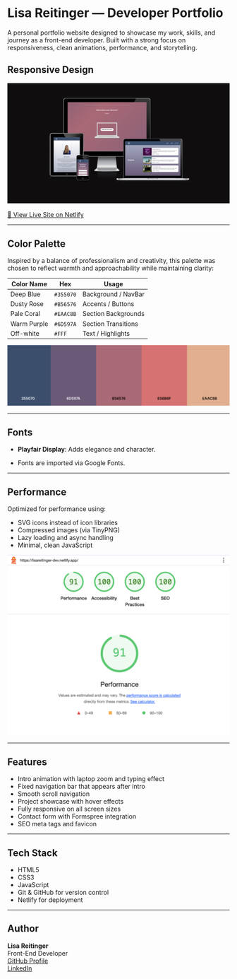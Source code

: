 # Lisa Reitinger — Developer Portfolio

A personal portfolio website designed to showcase my work, skills, and journey as a front-end developer. Built with a strong focus on responsiveness, clean animations, performance, and storytelling.

## Responsive Design

![Am I Responsive Screenshot](images/readme/am-i-responsive.png)

[🔗 View Live Site on Netlify](https://lisareitinger-dev.netlify.app/)

---

## Color Palette

Inspired by a balance of professionalism and creativity, this palette was chosen to reflect warmth and approachability while maintaining clarity:

| Color Name  | Hex       | Usage               |
| ----------- | --------- | ------------------- |
| Deep Blue   | `#355070` | Background / NavBar |
| Dusty Rose  | `#B56576` | Accents / Buttons   |
| Pale Coral  | `#EAAC8B` | Section Backgrounds |
| Warm Purple | `#6D597A` | Section Transitions |
| Off-white   | `#FFF`    | Text / Highlights   |

![Color Palette](images/readme/color-palette.png)

---

## Fonts

- **Playfair Display**: Adds elegance and character.

- Fonts are imported via Google Fonts.

---

## Performance

Optimized for performance using:

- SVG icons instead of icon libraries
- Compressed images (via TinyPNG)
- Lazy loading and async handling
- Minimal, clean JavaScript

![Lighthouse](images/readme/lighthouse.png)

---

## Features

- Intro animation with laptop zoom and typing effect
- Fixed navigation bar that appears after intro
- Smooth scroll navigation
- Project showcase with hover effects
- Fully responsive on all screen sizes
- Contact form with Formspree integration
- SEO meta tags and favicon

---

## Tech Stack

- HTML5
- CSS3
- JavaScript
- Git & GitHub for version control
- Netlify for deployment

---

## Author

**Lisa Reitinger**  
Front-End Developer  
[GitHub Profile](https://github.com/LisaReitinger)  
[LinkedIn](https:///www.linkedin.com/in/lisareitinger/)
